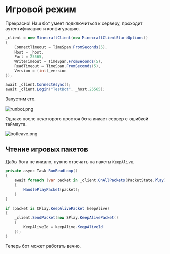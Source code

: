 # Игровой режим

Прекрасно! Наш бот умеет подключиться к серверу, проходит аутентификацию и конфигурацию.

```C#
_client = new MinecraftClient(new MinecraftClientStartOptions()
{
    ConnectTimeout = TimeSpan.FromSeconds(5),
    Host = _host,
    Port = 25565,
    WriteTimeout = TimeSpan.FromSeconds(5),
    ReadTimeout = TimeSpan.FromSeconds(5),
    Version = (int)_version
});

await _client.ConnectAsync();
await _client.Login("TestBot", _host,25565);
```

Запустим его.

![runbot.png](runbot.png)

Однако после некоторого простоя бота кикает сервер с ошибкой таймаута.

![botleave.png](botleave.png)


## Чтение игровых пакетов

Дабы бота не кикало, нужно отвечать на пакеты `KeepAlive`.

```C#
private async Task RunReadLoop()
{
    await foreach (var packet in _client.OnAllPackets(PacketState.Play))
    {
        HandlePlayPacket(packet);
    }
}
```

```C#
if (packet is CPlay.KeepAlivePacket keepAlive)
{
    _client.SendPacket(new SPlay.KeepAlivePacket()
    {
        KeepAliveId = keepAlive.KeepAliveId
    });
}
```

Теперь бот может работать вечно.

